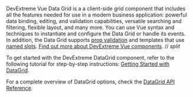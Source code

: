 DevExtreme Vue Data Grid is&nbsp;a&nbsp;a client-side grid component that includes all the features needed for use in a modern business application: powerful data binding, editing, and validation capabilities, versatile searching and filtering, flexible layout, and many more. You can use Vue syntax and techniques to&nbsp;instantiate and configure the Data Grid or&nbsp;handle its events. In&nbsp;addition, the Data Grid supports [prop validation](https://vuejs.org/v2/guide/components-props.html#Prop-Validation) and templates that use [named slots](https://vuejs.org/v2/guide/components-slots.html#Named-Slots). [Find out more about DevExtreme Vue components](/Documentation/Guide/Vue_Components/DevExtreme_Vue_Components/).
// _split_

To get started with the DevExtreme DataGrid component, refer to the following tutorial for step-by-step instructions: [Getting Started with DataGrid](/Documentation/Guide/UI_Components/DataGrid/Getting_Started_with_DataGrid/).

For a complete overview of DataGrid options, check the [DataGrid API Reference](/Documentation/ApiReference/UI_Components/dxDataGrid/).